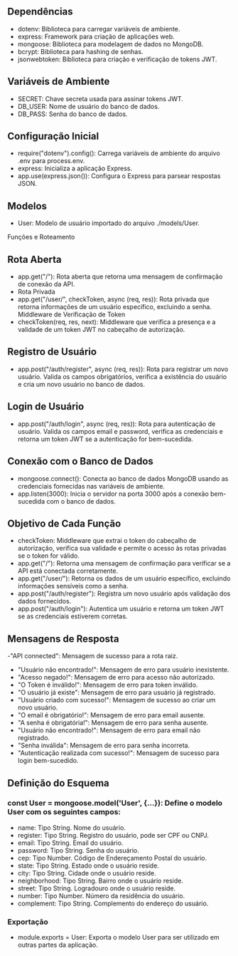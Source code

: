 ## Dependências
- dotenv: Biblioteca para carregar variáveis de ambiente.
- express: Framework para criação de aplicações web.
- mongoose: Biblioteca para modelagem de dados no MongoDB.
- bcrypt: Biblioteca para hashing de senhas.
- jsonwebtoken: Biblioteca para criação e verificação de tokens JWT.

## Variáveis de Ambiente
- SECRET: Chave secreta usada para assinar tokens JWT.
- DB_USER: Nome de usuário do banco de dados.
- DB_PASS: Senha do banco de dados.


## Configuração Inicial
- require("dotenv").config(): Carrega variáveis de ambiente do arquivo .env para process.env.
- express: Inicializa a aplicação Express.
- app.use(express.json()): Configura o Express para parsear respostas JSON.


## Modelos
- User: Modelo de usuário importado do arquivo ./models/User.

Funções e Roteamento
## Rota Aberta
- app.get("/"): Rota aberta que retorna uma mensagem de confirmação de conexão da API.
- Rota Privada
- app.get("/user/", checkToken, async (req, res)): Rota privada que retorna informações de um usuário específico, excluindo a senha.
Middleware de Verificação de Token
- checkToken(req, res, next): Middleware que verifica a presença e a validade de um token JWT no cabeçalho de autorização.

## Registro de Usuário
- app.post("/auth/register", async (req, res)): Rota para registrar um novo usuário. Valida os campos obrigatórios, verifica a existência do usuário e cria um novo usuário no banco de dados.

## Login de Usuário
- app.post("/auth/login", async (req, res)): Rota para autenticação de usuário. Valida os campos email e password, verifica as credenciais e retorna um token JWT se a autenticação for bem-sucedida.

## Conexão com o Banco de Dados
- mongoose.connect(): Conecta ao banco de dados MongoDB usando as credenciais fornecidas nas variáveis de ambiente.
- app.listen(3000): Inicia o servidor na porta 3000 após a conexão bem-sucedida com o banco de dados.

## Objetivo de Cada Função
- checkToken: Middleware que extrai o token do cabeçalho de autorização, verifica sua validade e permite o acesso às rotas privadas se o token for válido.
- app.get("/"): Retorna uma mensagem de confirmação para verificar se a API está conectada corretamente.
- app.get("/user/"): Retorna os dados de um usuário específico, excluindo informações sensíveis como a senha.
- app.post("/auth/register"): Registra um novo usuário após validação dos dados fornecidos.
- app.post("/auth/login"): Autentica um usuário e retorna um token JWT se as credenciais estiverem corretas.

## Mensagens de Resposta
-"API connected": Mensagem de sucesso para a rota raiz.
- "Usuário não encontrado!": Mensagem de erro para usuário inexistente.
- "Acesso negado!": Mensagem de erro para acesso não autorizado.
- "O Token é inválido!": Mensagem de erro para token inválido.
- "O usuário já existe": Mensagem de erro para usuário já registrado.
- "Usuário criado com sucesso!": Mensagem de sucesso ao criar um novo usuário.
- "O email é obrigatório!": Mensagem de erro para email ausente.
- "A senha é obrigatória!": Mensagem de erro para senha ausente.
- "Usuário não encontrado!": Mensagem de erro para email não registrado.
- "Senha inválida": Mensagem de erro para senha incorreta.
- "Autenticação realizada com sucesso!": Mensagem de sucesso para login bem-sucedido.

## Definição do Esquema
### const User = mongoose.model('User', {...}): Define o modelo User com os seguintes campos:

- name: Tipo String. Nome do usuário.
- register: Tipo String. Registro do usuário, pode ser CPF ou CNPJ.
- email: Tipo String. Email do usuário.
- password: Tipo String. Senha do usuário.
- cep: Tipo Number. Código de Endereçamento Postal do usuário.
- state: Tipo String. Estado onde o usuário reside.
- city: Tipo String. Cidade onde o usuário reside.
- neighborhood: Tipo String. Bairro onde o usuário reside.
- street: Tipo String. Logradouro onde o usuário reside.
- number: Tipo Number. Número da residência do usuário.
- complement: Tipo String. Complemento do endereço do usuário.
  
### Exportação
- module.exports = User: Exporta o modelo User para ser utilizado em outras partes da aplicação.
